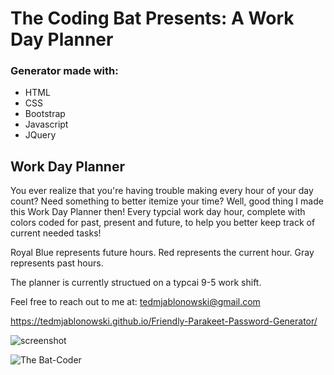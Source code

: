 # The Coding Bat Presents: A Work Day Planner

### Generator made with:

* HTML
* CSS
* Bootstrap
* Javascript
* JQuery

## Work Day Planner

You ever realize that you're having trouble making every hour of your day count? Need something to better itemize your time? Well, good thing I made this Work Day Planner then! Every typcial work day hour, complete with colors coded for past, present and future, to help you better keep track of current needed tasks! 

Royal Blue represents future hours.
Red represents the current hour.
Gray represents past hours.

The planner is currently structued on a typcai 9-5 work shift.


Feel free to reach out to me at:
tedmjablonowski@gmail.com

https://tedmjablonowski.github.io/Friendly-Parakeet-Password-Generator/

![screenshot](https://github.com/tedmjablonowski/The-Riddler-s-Game/blob/main/assets/images/bat-quiz.jpg)

![The Bat-Coder](https://github.com/tedmjablonowski/Ted-Jablonowski-s-Portfolio/blob/main/assets/images/bat-png.png)
